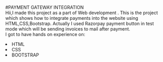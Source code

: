 #PAYMENT GATEWAY INTEGRATION
</br>
Hii,I made this project as a part of Web development 
</b>.
This is the  project which shows how to integrate payments  into the website using HTML,CSS,Bootstrap. Actually I used Razorpay payment button in test mode which will be sending invoices to mail after payment.
</br>I got to have hands on experience on:
<li>HTML
<li>CSS
<li>BOOTSTRAP
 
